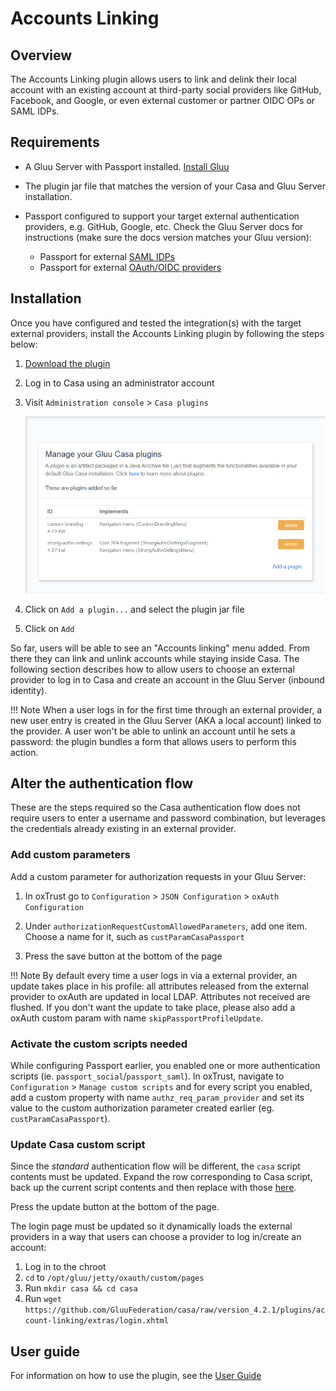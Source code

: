 # Accounts Linking
## Overview
The Accounts Linking plugin allows users to link and delink their local account with an existing account at third-party social providers like GitHub, Facebook, and Google, or even external customer or partner OIDC OPs or SAML IDPs. 

## Requirements

- A Gluu Server with Passport installed. [Install Gluu](https://gluu.org/docs/ce/installation-guide) 

- The plugin jar file that matches the version of your Casa and Gluu Server installation.

- Passport configured to support your target external authentication providers, e.g. GitHub, Google, etc. Check the Gluu Server docs for instructions (make sure the docs version matches your Gluu version):

    - Passport for external [SAML IDPs](https://www.gluu.org/docs/ce/authn-guide/inbound-saml-passport/)    
    - Passport for external [OAuth/OIDC providers](https://www.gluu.org/docs/ce/authn-guide/passport/)   
  
## Installation

Once you have configured and tested the integration(s) with the target external providers, install the Accounts Linking plugin by following the steps below:

1. [Download the plugin](https://ox.gluu.org/maven/org/gluu/casa/plugins/account-linking/4.2.0.Final/account-linking-4.2.0.Final-jar-with-dependencies.jar)

1. Log in to Casa using an administrator account

1. Visit `Administration console` > `Casa plugins`

    ![plugins page](../img/plugins/plugins314.png)

1. Click on `Add a plugin...` and select the plugin jar file

1. Click on `Add` 

So far, users will be able to see an "Accounts linking" menu added. From there they can link and unlink accounts while staying inside Casa. The following section describes how to allow users to choose an external provider to log in to Casa and create an account in the Gluu Server (inbound identity).

!!! Note
    When a user logs in for the first time through an external provider, a new user entry is created in the Gluu Server (AKA a local account) linked to the provider. A user won't be able to unlink an account until he sets a password: the plugin bundles a form that allows users to perform this action.

## Alter the authentication flow

These are the steps required so the Casa authentication flow does not require users to enter a username and password combination, but leverages the credentials already existing in an external provider.

### Add custom parameters

Add a custom parameter for authorization requests in your Gluu Server: 

1. In oxTrust go to `Configuration` > `JSON Configuration` > `oxAuth Configuration`

1. Under `authorizationRequestCustomAllowedParameters`, add one item. Choose a name for it, such as `custParamCasaPassport`

1. Press the save button at the bottom of the page

!!! Note
    By default every time a user logs in via a external provider, an update takes place in his profile: all attributes released from the external provider to oxAuth are updated in local LDAP. Attributes not received are flushed. If you don't want the update to take place, please also add a oxAuth custom param with name `skipPassportProfileUpdate`.

### Activate the custom scripts needed

While configuring Passport earlier, you enabled one or more authentication scripts (ie. `passport_social`/`passport_saml`). In oxTrust, navigate to `Configuration` > `Manage custom scripts` and for every script you enabled, add a custom property with name `authz_req_param_provider` and set its value to the custom authorization parameter created earlier (eg. `custParamCasaPassport`).

### Update Casa custom script

Since the *standard* authentication flow will be different, the `casa` script contents must be updated. Expand the row corresponding to Casa script, back up the current script contents and then replace with those [here](https://github.com/GluuFederation/casa/raw/version_4.2.1/plugins/account-linking/extras/casa.py).

Press the update button at the bottom of the page.

The login page must be updated so it dynamically loads the external providers in a way that users can choose a provider to log in/create an account:

1. Log in to the chroot
1. `cd` to `/opt/gluu/jetty/oxauth/custom/pages`
1. Run `mkdir casa && cd casa` 
1. Run `wget https://github.com/GluuFederation/casa/raw/version_4.2.1/plugins/account-linking/extras/login.xhtml`

## User guide

For information on how to use the plugin, see the [User Guide](../user-guide.md)
